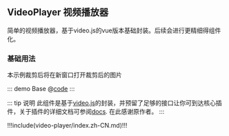 ## VideoPlayer 视频播放器

简单的视频播放器，基于video.js的vue版本基础封装。后续会进行更精细得组件化。

### 基础用法

本示例裁剪后将在新窗口打开裁剪后的图片

::: demo Base
@[code](@demo/video-player/$LIB_DIR/Base.vue)
:::

<!-- ### 使用视频指定帧作为预览图

::: demo frame-poster
@[code](@demo/video-player/$LIB_DIR/frame-poster.vue)
::: -->

::: tip 说明
此组件是基于[video.js](https://www.npmjs.com/package/video.js)的封装，并预留了足够的接口让你可到达核心插件，关于插件的详细文档可参阅[docs](https://docs.videojs.com/). 在此感谢原作者。
:::


!!!include(video-player/index.zh-CN.md)!!!